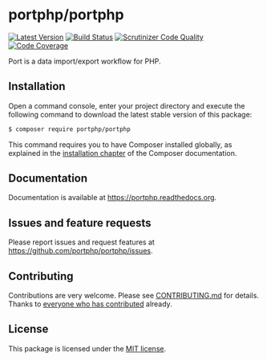 # portphp/portphp

[![Latest Version](https://img.shields.io/github/release/portphp/portphp.svg?style=flat-square)](https://github.com/portphp/portphp/releases)
[![Build Status](https://travis-ci.org/portphp/portphp?branch=master)](https://travis-ci.org/portphp/portphp)
[![Scrutinizer Code Quality](https://scrutinizer-ci.com/g/portphp/portphp/badges/quality-score.png?b=master)](https://scrutinizer-ci.com/g/portphp/portphp/?branch=master)
[![Code Coverage](https://scrutinizer-ci.com/g/portphp/portphp/badges/coverage.png?b=master)](https://scrutinizer-ci.com/g/portphp/portphp/?branch=master)

Port is a data import/export workflow for PHP.

## Installation

Open a command console, enter your project directory and execute the
following command to download the latest stable version of this package:

```bash
$ composer require portphp/portphp
```

This command requires you to have Composer installed globally, as explained
in the [installation chapter](https://getcomposer.org/doc/00-intro.md)
of the Composer documentation.

## Documentation

Documentation is available at https://portphp.readthedocs.org.

## Issues and feature requests

Please report issues and request features at https://github.com/portphp/portphp/issues.

## Contributing

Contributions are very welcome. Please see [CONTRIBUTING.md](CONTRIBUTING.md) for
details. Thanks to [everyone who has contributed](https://github.com/portphp/portphp/graphs/contributors)
already.

## License

This package is licensed under the [MIT license](LICENSE).
